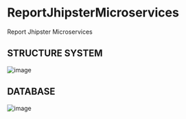 # ReportJhipsterMicroservices
Report Jhipster Microservices

## STRUCTURE SYSTEM
![image](https://user-images.githubusercontent.com/76891720/180764003-b256304e-49ae-45a7-81d0-10f338fbcde9.png)
## DATABASE
![image](https://user-images.githubusercontent.com/76891720/181207202-2090f5a1-f4c1-49ea-b96c-215f1071936d.png)

